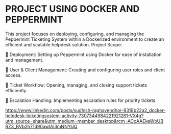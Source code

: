 # PROJECT USING DOCKER AND PEPPERMINT 
This project focuses on deploying, configuring, and managing the Peppermint Ticketing System within a Dockerized environment to create an efficient and scalable helpdesk solution.
Project Scope:

🔹 Deployment: Setting up Peppermint using Docker for ease of installation and management.

🔹 User & Client Management: Creating and configuring user roles and client access.

🔹 Ticket Workflow: Opening, managing, and closing support tickets efficiently.

🔹 Escalation Handling: Implementing escalation rules for priority tickets.

https://www.linkedin.com/posts/sudhish-raghavendhar-9319b22a2_docker-helpdesk-ticketingsystem-activity-7307344984221921281-VX4g?utm_source=share&utm_medium=member_desktop&rcm=ACoAAEkeWbUBRZ3_BVb2h71d90awIAi3mNNYslQ

